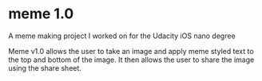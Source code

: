 # meme 1.0
A meme making project I worked on for the Udacity iOS nano degree

Meme v1.0 allows the user to take an image and apply meme styled text to the top and bottom of the image. It then allows the user to share the image using the share sheet.
